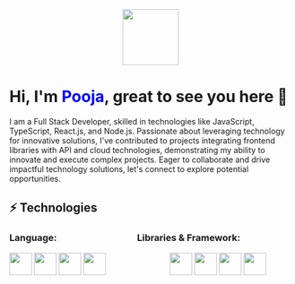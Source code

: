 

  <div id="header" align="center">
  <img src="https://media.giphy.com/media/M9gbBd9nbDrOTu1Mqx/giphy.gif" width="100"/>
</div>
<div>
  <h1> Hi, I'm <span style="color:blue ">Pooja</span>, great to see you here 👋</h1>
</div>
<p>
  I am a Full Stack Developer, skilled in technologies like JavaScript, TypeScript, React.js, and Node.js. Passionate about leveraging technology for innovative solutions, I've contributed to projects integrating frontend libraries with API and cloud technologies, demonstrating my ability to innovate and execute complex projects. Eager to collaborate and drive impactful technology solutions, let's connect to explore potential opportunities.
</p>

<div>
  <h2>⚡ Technologies </h2>
</div>
<h3 class="heading-element" dir="auto">
  Language: 
  &nbsp;&nbsp;&nbsp;&nbsp;&nbsp;&nbsp;&nbsp;&nbsp;&nbsp;&nbsp;&nbsp;&nbsp;&nbsp;&nbsp;&nbsp;&nbsp;&nbsp;&nbsp;&nbsp;&nbsp;&nbsp;&nbsp;&nbsp;&nbsp;&nbsp;&nbsp;&nbsp;&nbsp;&nbsp;&nbsp;&nbsp;&nbsp;&nbsp;&nbsp;&nbsp;
  Libraries & Framework:
</h3>
<p>
  <img width="40" height="40" src="https://github.com/poojahooda22/poojahooda22/assets/91055527/9c9cf5a2-cf83-4ccd-be90-f090a2d703cc"></img>
  <img width="40" height="40" src="https://github.com/poojahooda22/poojahooda22/assets/91055527/9ee73814-8d25-4f20-837f-d83f41c34c69"></img>
  <img width="40" height="40" src="https://github.com/poojahooda22/poojahooda22/assets/91055527/d1f29209-d3d3-41c6-bbba-331c8b18aeda"></img>
  <img width="40" height="40" src="https://github.com/poojahooda22/poojahooda22/assets/91055527/9b9b3607-396b-4e85-9f41-fc1f3e7359b3"></img>
  &nbsp;&nbsp;&nbsp;&nbsp;&nbsp;&nbsp;&nbsp;&nbsp;&nbsp;&nbsp;&nbsp;&nbsp;&nbsp;&nbsp;&nbsp;&nbsp;&nbsp;&nbsp;&nbsp;&nbsp;&nbsp;&nbsp;&nbsp;&nbsp;&nbsp;&nbsp;&nbsp;
  <img width="40" height="40" src="https://github.com/poojahooda22/poojahooda22/assets/91055527/2d7f6bb7-78ce-4d22-84f5-9be1bc630674"></img>
  <img width="40" height="40" src="https://github.com/poojahooda22/poojahooda22/assets/91055527/b9ddb86a-a504-4f00-9c8d-eb38cc8b695e"></img>
  <img width="40" height="40" src="https://github.com/poojahooda22/poojahooda22/assets/91055527/98f81f1b-4c64-45df-a3cc-148f9ee5cfee"></img>
  <img width="40" height="40" src="https://github.com/poojahooda22/poojahooda22/assets/91055527/b9b30d5e-f4f2-41dc-97f4-c2276d61f18f"></img>



</p>

                                            
                                                
